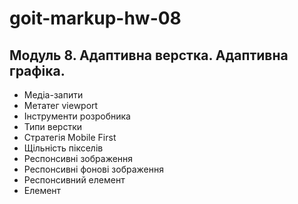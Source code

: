 # goit-markup-hw-08

## Модуль 8. Адаптивна верстка. Адаптивна графіка.

- Медіа-запити
- Метатег viewport
- Інструменти розробника
- Типи верстки
- Стратегія Mobile First
- Щільність пікселів
- Респонсивні зображення
- Респонсивні фонові зображення
- Респонсивний елемент <img>
- Елемент <picture>
